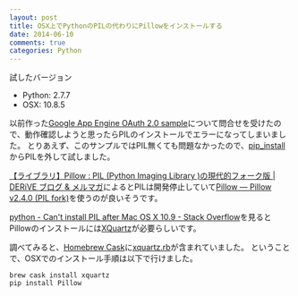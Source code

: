 ```yaml
---
layout: post
title: OSX上でPythonのPILの代わりにPillowをインストールする
date: 2014-06-10
comments: true
categories: Python
---
```


試したバージョン

* Python: 2.7.7
* OSX: 10.8.5

以前作った[Google App Engine OAuth 2.0 sample](https://github.com/hnakamur/gae-oauth2-sample/)について問合せを受けたので、動作確認しようと思ったらPILのインストールでエラーになってしまいました。
とりあえず、このサンプルではPIL無くても問題なかったので、[pip_install](https://github.com/hnakamur/gae-oauth2-sample/blob/master/pip_install)からPILを外して試しました。

[【ライブラリ】Pillow : PIL (Python Imaging Library )の現代的フォーク版 | DERiVE ブログ & メルマガ](http://derivecv.tumblr.com/post/79130719546)によるとPILは開発停止していて[Pillow — Pillow v2.4.0 (PIL fork)](http://pillow.readthedocs.org/en/latest/)を使うのが良いそうです。

[python - Can't install PIL after Mac OS X 10.9 - Stack Overflow](http://stackoverflow.com/questions/19532125/cant-install-pil-after-mac-os-x-10-9)を見るとPillowのインストールには[XQuartz](http://xquartz.macosforge.org/landing/)が必要らしいです。

調べてみると、[Homebrew Cask](http://caskroom.io/)に[xquartz.rb](https://github.com/caskroom/homebrew-cask/blob/master/Casks/xquartz.rb)が含まれていました。
ということで、OSXでのインストール手順は以下で行けました。


```
brew cask install xquartz
pip install Pillow
```
